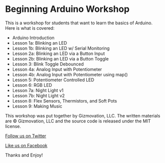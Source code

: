 # Beginning Arduino Workshop

This is a workshop for students that want to learn the basics of Arduino. Here is what is covered:

- Arduino Introduction
- Lesson 1a: Blinking an LED
- Lesson 1b: Blinking an LED w/ Serial Monitoring
- Lesson 2a: Blinking an LED via a Button Input
- Lesson 2b: Blinking an LED via a Button Toggle
- Lesson 3: Blink Toggle Debounced
- Lesson 4a: Analog Input with Potentiometer
- Lesson 4b: Analog Input with Potentiometer using map()
- Lesson 5: Potentiometer Controlled LED
- Lesson 6: RGB LED
- Lesson 7a: Night Light v1
- Lesson 7b: Night Light v2
- Lesson 8: Flex Sensors, Thermistors, and Soft Pots
- Lesson 9: Making Music

This workshop was put together by Gizmovation, LLC. The written materials are © Gizmovation, LLC and the source code is released under the MIT license.

[Follow us on Twitter](https://twitter.com/gizmovation)

[Like us on Facebook](https://www.facebook.com/gizmovation)

Thanks and Enjoy!